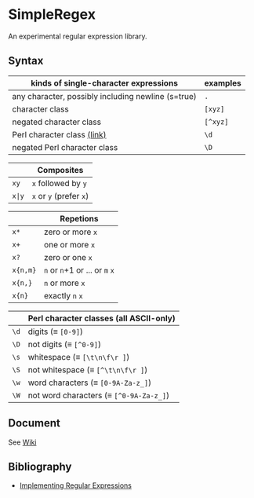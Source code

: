 # SimpleRegex
An experimental regular expression library.

## Syntax

| kinds of single-character expressions    | examples |
| ---------------------------------------- | -------- |
| any character, possibly including newline (s=true) | `.`      |
| character class                          | `[xyz]`  |
| negated character class                  | `[^xyz]` |
| Perl character class [(link)](https://github.com/google/re2/wiki/Syntax#perl) | `\d`     |
| negated Perl character class             | `\D`     |


|        | Composites              |
| ------ | ----------------------- |
| `xy`   | `x` followed by `y`     |
| `x\|y` | `x` or `y` (prefer `x`) |

|          | Repetions                      |
| -------- | ------------------------------ |
| `x*`     | zero or more `x`               |
| `x+`     | one or more `x`                |
| `x?`     | zero or one `x`                |
| `x{n,m}` | `n` or `n`+1 or ... or `m` `x` |
| `x{n,}`  | `n` or more `x`                |
| `x{n}`   | exactly `n` `x`                |

|      | Perl character classes (all ASCII-only) |
| ---- | --------------------------------------- |
| `\d` | digits (≡ `[0-9]`)                      |
| `\D` | not digits (≡ `[^0-9]`)                 |
| `\s` | whitespace (≡ `[\t\n\f\r ]`)            |
| `\S` | not whitespace (≡ `[^\t\n\f\r ]`)       |
| `\w` | word characters (≡ `[0-9A-Za-z_]`)      |
| `\W` | not word characters (≡ `[^0-9A-Za-z_]`) |

## Document

See [Wiki](https://github.com/ZhangZhenghao/regexp/wiki)
## Bibliography
- [Implementing Regular Expressions](https://swtch.com/~rsc/regexp/)
